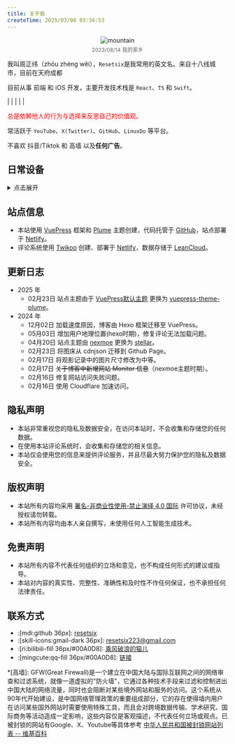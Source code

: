 ```yaml
---
title: 关于我
createTime: 2025/03/08 03:34:53
---
```


<!-- <Avatar src="/images/home/2.jpg" alt="mountain" /> -->

<div style="display: flex; flex-direction: column; align-items: center;">
    <img src="/images/home/2.jpg" alt="mountain" />
    <span style="margin-top: 4px; font-size: 12px; color: #666;">2023/08/14 我的家乡</span>
</div>

<!-- 读 /rēˈset-siks/ 或 /riːˈsɛt-sɪks/ -->
我叫周正纬（zhōu zhèng wěi），`Resetsix`是我常用的英文名。<Plot>来自十八线城市，目前在天府成都</Plot>

目前从事 前端 和 iOS 开发，主要开发技术栈是 `React`、`TS` 和 `Swift`。

<Badge type="warning" text="02年" /> | <Badge type="warning" text="狮子座" /> | <Badge type="tip" text="终身学习者" /> | <Badge type="warning" text="乐于助人" /> | <Badge text="已读就回" color="#8e5cd9" bg-color="rgba(159, 122, 234, 0.16)" /> | <Badge type="danger" text="极客" /> 

<Card title="自我评价" icon="noto:smiling-face-with-open-hands" style="color: red">
总是依赖他人的行为与选择来反思自己的价值观。
</Card>

常活跃于 `YouTube`、`X(Twitter)`、`GitHub`、`LinuxDo` 等平台。

不喜欢 抖音/Tiktok 和 高墙 以及**任何广告**。

## 日常设备

<details>
<summary>点击展开</summary>
<div style="display: grid; grid-template-columns: repeat(4, 1fr); gap: 16px;">

  <div style="display: flex; flex-direction: column; align-items: center;">
    <img src="/images/about/macbook.webp" style="width: 100%; aspect-ratio: 1; object-fit: cover;" />
    <span style="margin-top: 8px; font-size: 12px; color: #666;">MacBook Pro 16" 2021</span>
  </div>

  <div style="display: flex; flex-direction: column; align-items: center;">
    <img src="/images/about/xiaomi15.webp" style="width: 100%; aspect-ratio: 1; object-fit: cover;" />
    <span style="margin-top: 8px; font-size: 12px; color: #666;">Xiaomi 15</span>
  </div>

  <div style="display: flex; flex-direction: column; align-items: center;">
    <img src="/images/about/mouse.webp" style="width: 100%; aspect-ratio: 1; object-fit: cover;" />
    <span style="margin-top: 8px; font-size: 12px; color: #666;">Logi MX Master 3s For Mac</span>
  </div>

  <div style="display: flex; flex-direction: column; align-items: center;">
    <img src="/images/about/lamp02.webp" style="width: 100%; aspect-ratio: 1; object-fit: cover;" />
    <span style="margin-top: 8px; font-size: 12px; color: #666;">米家台灯2</span>
  </div>

   <div style="display: flex; flex-direction: column; align-items: center;">
    <img src="/images/about/thinkboook.webp" style="width: 100%; aspect-ratio: 1; object-fit: cover;" />
    <span style="margin-top: 8px; font-size: 12px; color: #666;">Think Book 14</span>
  </div>

  <div style="display: flex; flex-direction: column; align-items: center;">
    <img src="/images/about/redmik40.webp" style="width: 100%; aspect-ratio: 1; object-fit: cover;" />
    <span style="margin-top: 8px; font-size: 12px; color: #666;">Redmi K40</span>
  </div>

  <div style="display: flex; flex-direction: column; align-items: center;">
    <img src="/images/about/honorx10.webp" style="width: 100%; aspect-ratio: 1; object-fit: cover;" />
    <span style="margin-top: 8px; font-size: 12px; color: #666;">Honor X10</span>
  </div>
</div>
</details>

## 站点信息

- 本站使用 [VuePress](https://vuepress.vuejs.org/zh/) 框架和 [Plume](https://theme-plume.vuejs.press/guide/intro/) 主题创建，代码托管于 [GitHub](https://github.com/resetsix)，站点部署于 [Netlify](https://app.netlify.com/)。
- 评论系统使用 [Twikoo](https://twikoo.js.org/) 创建、部署于 [Netlify](https://app.netlify.com/)，数据存储于 [LeanCloud](https://www.leancloud.cn/)。

## 更新日志

- 2025 年
  - 02月23日 站点主题由于 [VuePress默认主题](https://ecosystem.vuejs.press/zh/themes/default/) 更换为 [vuepress-theme-plume](https://theme-plume.vuejs.press/guide/intro/)。
- 2024 年
  - 12月02日 加载速度原因，博客由 Hexo 框架迁移至 VuePress。
  - 05月03日 增加用户地理位置(hexo时期)，修复评论无法加载问题。
  - 04月20日 站点主题由 [nexmoe](https://github.com/theme-nexmoe/hexo-theme-nexmoe) 更换为 [stellar](https://github.com/xaoxuu/hexo-theme-stellar)。
  - 02月23日 将图床从 cdnjson 迁移到 Github Page。
  - 02月17日 将观影记录中的图片尺寸修改为中等。
  - 02月17日 ~~关于博客中新增网站 Monitor 信息~~（nexmoe主题时期）。
  - 02月16日 修复网站访问失败问题。
  - 02月16日 使用 Cloudflare 加速访问。

## 隐私声明

- 本站非常重视您的隐私及数据安全，在访问本站时，不会收集和存储您的任何数据。
- 在使用本站评论系统时，会收集和存储您的相关信息。
- 本站仅会使用您的信息来提供评论服务，并且尽最大努力保护您的隐私及数据安全。

## 版权声明

- 本站所有内容均采用 [署名-非商业性使用-禁止演绎 4.0 国际](https://creativecommons.org/licenses/by-nc-nd/4.0/deed.zh) 许可协议，未经授权请勿转载。
- 本站所有内容均由本人亲自撰写，未使用任何人工智能生成技术。

## 免责声明

- 本站所有内容不代表任何组织的立场和意见，也不构成任何形式的建议或指导。
- 本站对内容的真实性、完整性、准确性和及时性不作任何保证，也不承担任何法律责任。

## 联系方式

- :[mdi:github 36px]: [resetsix](https://github.com/resetsix)
- :[skill-icons:gmail-dark 36px]: [resetsix223@gmail.com](mailto:resetsix223@gmail.com)
- :[ri:bilibili-fill 36px/#00A0D8]: [乘风破浪的猫儿](https://space.bilibili.com/1542057315)
- :[mingcute:qq-fill 36px/#00A0D8]: [链接](https://qm.qq.com/q/Aunc2Pi4GA)

*[高墙]: GFW(Great Firewall)是一个建立在中国大陆与国际互联网之间的网络审查和过滤系统，就像一道虚拟的"防火墙"，它通过各种技术手段来过滤和控制进出中国大陆的网络流量，同时也会阻断对某些境外网站和服务的访问。这个系统从90年代开始建设，是中国网络管理政策的重要组成部分，它的存在使得墙内用户在访问某些国外网站时需要使用特殊工具，而且会对跨境数据传输、学术研究、国际商务等活动造成一定影响，这些内容仅是客观描述，不代表任何立场或观点。已被封锁的网站有Google、X、Youtube等具体参考 <a target="_blank" href="https://zh.wikipedia.org/zh-cn/%E4%B8%AD%E5%8D%8E%E4%BA%BA%E6%B0%91%E5%85%B1%E5%92%8C%E5%9B%BD%E8%A2%AB%E5%B0%81%E9%94%81%E7%BD%91%E7%AB%99%E5%88%97%E8%A1%A8">中华人民共和国被封锁网站列表 -- 维基百科</a>

